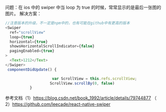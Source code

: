 问题：在 ios 中的 swiper 中当 loop 为 true 的时候，常常显示的是最后一张图的图片。
解决方案：

```js
//注意版本的升级，不一定是npm中的，也有可能在github中有更高的版本
<Swiper
  ref="scrollView"
  loop={true}
  horizontal={true}
  showsHorizontalScrollIndicator={false}
  pagingEnabled={true}
>
  <Text>1212</Text>
</Swiper>
 componentDidUpdate() {

                     var ScrollView = this.refs.scrollView;
                    ScrollView.scrollBy(0, false)
           }

```

参考文档（1）https://blog.csdn.net/book_1992/article/details/79744877
（ 2）https://github.com/leecade/react-native-swiper
